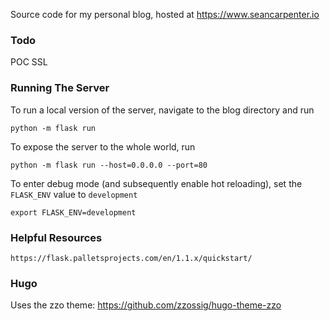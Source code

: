 Source code for my personal blog, hosted at https://www.seancarpenter.io

### Todo

POC
SSL

### Running The Server

To run a local version of the server, navigate to the blog directory and run

    python -m flask run

To expose the server to the whole world, run

    python -m flask run --host=0.0.0.0 --port=80

To enter debug mode (and subsequently enable hot reloading), set the `FLASK_ENV` value to `development`

    export FLASK_ENV=development

### Helpful Resources

    https://flask.palletsprojects.com/en/1.1.x/quickstart/

### Hugo

Uses the zzo theme: https://github.com/zzossig/hugo-theme-zzo
